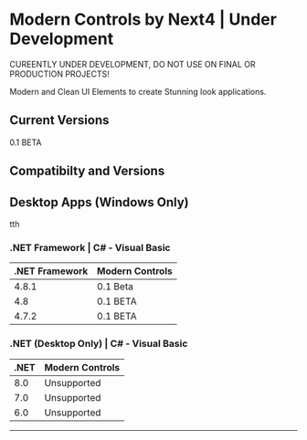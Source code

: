 # Modern Controls by Next4 | Under Development

CUREENTLY UNDER DEVELOPMENT, DO NOT USE ON FINAL OR PRODUCTION PROJECTS!

Modern and Clean UI Elements to create Stunning look applications.

## Current Versions

0.1 BETA

## Compatibilty and Versions

## Desktop Apps (Windows Only) 
tth
### .NET Framework | C# - Visual Basic

| .NET Framework | Modern Controls |
| ----------- | ----------- |
| 4.8.1 | 0.1 Beta |
| 4.8 | 0.1 BETA |
| 4.7.2 | 0.1 BETA |

### .NET (Desktop Only) | C# - Visual Basic

| .NET | Modern Controls |
| ----------- | ----------- |
| 8.0 | Unsupported |
| 7.0 | Unsupported |
| 6.0 | Unsupported |

---------------------------------

